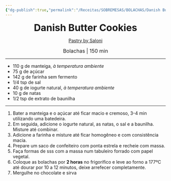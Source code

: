 ```yaml
---
{"dg-publish":true,"permalink":"/Receitas/SOBREMESAS/BOLACHAS/Danish Butter Cookies/","title":"Danish Butter Cookies","tags":["💚ok"]}
---
```


<div style="text-align: center;"> <span style="font-size: 30px;"><b>Danish Butter Cookies</b></span> </div>

<span class="center"> <center> [Pastry by Saloni](https://www.instagram.com/pastrybysaloni/) </center></span>

<div style="text-align: center;"> <span style="font-size: 16px;">  Bolachas | 150 min </span> </div>

---
 - 110 g de manteiga, *à temperatura ambiente*
 - 75 g de açúcar
 -  142 g de farinha sem fermento
 - 1/4 tsp de sal
 - 40 g de iogurte natural, *à temperatura ambiente*
 - 10 g de natas 
 - 1/2 tsp de extrato de baunilha 
---
1. Bater a manteiga e o açúcar até ficar macio e cremoso, 3-4 min utilizando uma batedeira.
2. Em seguida, adicione o iogurte natural, as natas, o sal e a baunilha. Misture até combinar.
3. Adicione a farinha e misture até ficar homogêneo e com consistência macia.
4. Prepare um saco de confeiteiro com ponta estrela e recheie com massa.
5. Faça formas de sss com a massa num tabuleiro forrado com papel vegetal.
6. Coloque as bolachas por **2 horas** no frigorifico e leve ao forno a 177ºC até dourar por 10 a 12 minutos, deixe arrefecer completamente. 
7. Mergulhe no chocolate e sirva